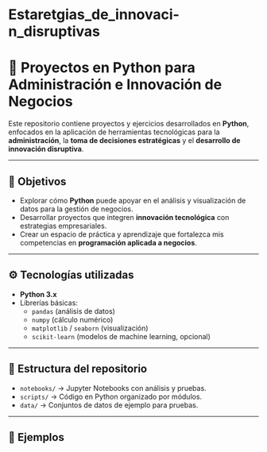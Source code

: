 # Estaretgias_de_innovaci-n_disruptivas
# 🐍 Proyectos en Python para Administración e Innovación de Negocios

Este repositorio contiene proyectos y ejercicios desarrollados en **Python**, enfocados en la aplicación de herramientas tecnológicas para la **administración**, la **toma de decisiones estratégicas** y el **desarrollo de innovación disruptiva**.

---

## 📌 Objetivos
- Explorar cómo **Python** puede apoyar en el análisis y visualización de datos para la gestión de negocios.  
- Desarrollar proyectos que integren **innovación tecnológica** con estrategias empresariales.  
- Crear un espacio de práctica y aprendizaje que fortalezca mis competencias en **programación aplicada a negocios**.  

---

## ⚙️ Tecnologías utilizadas
- **Python 3.x**
- Librerías básicas:  
  - `pandas` (análisis de datos)  
  - `numpy` (cálculo numérico)  
  - `matplotlib` / `seaborn` (visualización)  
  - `scikit-learn` (modelos de machine learning, opcional)

---

## 📂 Estructura del repositorio
- `notebooks/` → Jupyter Notebooks con análisis y pruebas.  
- `scripts/` → Código en Python organizado por módulos.  
- `data/` → Conjuntos de datos de ejemplo para pruebas.  

---

## 🚀 Ejemplos

